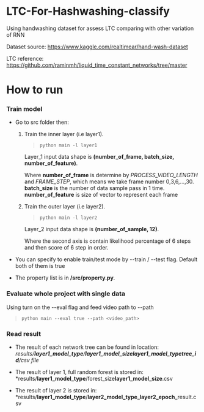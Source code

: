 # LTC-For-Hashwashing-classify
Using handwashing dataset for assess LTC comparing with other variation of RNN

Dataset source: https://www.kaggle.com/realtimear/hand-wash-dataset

LTC reference: https://github.com/raminmh/liquid_time_constant_networks/tree/master

# How to run

### Train model

- Go to src folder then:
    1. Train the inner layer (i.e layer1).

        > `python main -l layer1`

        Layer_1 input data shape is **(number_of_frame, batch_size, number_of_feature)**. 
        
        Where **number_of_frame** is determine by *PROCESS_VIDEO_LENGTH* and *FRAME_STEP*, which means we take frame number 0,3,6,...,30. **batch_size** is the number of data sample pass in 1 time. **number_of_feature** is size of vector to represent each frame
    2. Train the outer layer (i.e layer2). 

        > `python main -l layer2`

        Layer_2 input data shape is **(number_of_sample, 12)**.

        Where the second axis is contain likelihood percentage of 6 steps and then score of 6 step in order.
        
- You can specify to enable train/test mode by --train / --test flag. Default both of them is true

- The property list is in **/src/property.py**. 

### Evaluate whole project with single data  
Using turn on the --eval flag and feed video path to --path

> `python main --eval true --path <video_path>`

### Read result
* The result of each network tree can be found in location: *results/**layer1_model_type**/**layer1_model_size**_**layer1_model_type**_**tree_id**/csv file*

* The result of layer 1, full random forest is stored in: *results/**layer1_model_type**/forest_size**layer1_model_size**.csv

* The result of layer 2 is stored in: *results/**layer1_model_type**/**layer2_model_type**_**layer2_epoch**_result.csv